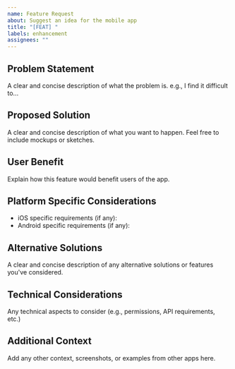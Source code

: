 ```yaml
---
name: Feature Request
about: Suggest an idea for the mobile app
title: "[FEAT] "
labels: enhancement
assignees: ""
---
```


## Problem Statement

A clear and concise description of what the problem is. e.g., I find it difficult to...

## Proposed Solution

A clear and concise description of what you want to happen. Feel free to include mockups or sketches.

## User Benefit

Explain how this feature would benefit users of the app.

## Platform Specific Considerations

- iOS specific requirements (if any):
- Android specific requirements (if any):

## Alternative Solutions

A clear and concise description of any alternative solutions or features you've considered.

## Technical Considerations

Any technical aspects to consider (e.g., permissions, API requirements, etc.)

## Additional Context

Add any other context, screenshots, or examples from other apps here.
